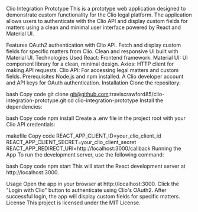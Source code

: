 Clio Integration Prototype
This is a prototype web application designed to demonstrate custom functionality for the Clio legal platform. The application allows users to authenticate with the Clio API and display custom fields for matters using a clean and minimal user interface powered by React and Material UI.

Features
OAuth2 authentication with Clio API.
Fetch and display custom fields for specific matters from Clio.
Clean and responsive UI built with Material UI.
Technologies Used
React: Frontend framework.
Material UI: UI component library for a clean, minimal design.
Axios: HTTP client for making API requests.
Clio API: For accessing legal matters and custom fields.
Prerequisites
Node.js and npm installed.
A Clio developer account and API keys for OAuth authentication.
Installation
Clone the repository:

bash
Copy code
git clone git@github.com:traviscrawford85/clio-integration-prototype.git
cd clio-integration-prototype
Install the dependencies:

bash
Copy code
npm install
Create a .env file in the project root with your Clio API credentials:

makefile
Copy code
REACT_APP_CLIENT_ID=your_clio_client_id
REACT_APP_CLIENT_SECRET=your_clio_client_secret
REACT_APP_REDIRECT_URI=http://localhost:3000/callback
Running the App
To run the development server, use the following command:

bash
Copy code
npm start
This will start the React development server at http://localhost:3000.

Usage
Open the app in your browser at http://localhost:3000.
Click the "Login with Clio" button to authenticate using Clio's OAuth2.
After successful login, the app will display custom fields for specific matters.
License
This project is licensed under the MIT License.
